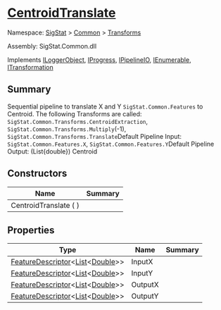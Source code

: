 # [CentroidTranslate](./CentroidTranslate.md)

Namespace: [SigStat]() > [Common]() > [Transforms]()

Assembly: SigStat.Common.dll

Implements [ILoggerObject](./../ILoggerObject.md), [IProgress](./../Helpers/IProgress.md), [IPipelineIO](./../Pipeline/IPipelineIO.md), [IEnumerable](https://docs.microsoft.com/en-us/dotnet/api/System.Collections.IEnumerable), [ITransformation](./../ITransformation.md)

## Summary
Sequential pipeline to translate X and Y `SigStat.Common.Features` to Centroid.  The following Transforms are called: `SigStat.Common.Transforms.CentroidExtraction`, `SigStat.Common.Transforms.Multiply`(-1), `SigStat.Common.Transforms.Translate`<para>Default Pipeline Input: `SigStat.Common.Features.X`, `SigStat.Common.Features.Y`</para><para>Default Pipeline Output: (List{double}) Centroid</para>

## Constructors

| Name | Summary | 
| --- | --- | 
| CentroidTranslate (  ) |  | 


## Properties

| Type | Name | Summary | 
| --- | --- | --- | 
| [FeatureDescriptor](./../FeatureDescriptor-1.md)\<[List](https://docs.microsoft.com/en-us/dotnet/api/System.Collections.Generic.List-1)\<[Double](https://docs.microsoft.com/en-us/dotnet/api/System.Double)>> | InputX |  | 
| [FeatureDescriptor](./../FeatureDescriptor-1.md)\<[List](https://docs.microsoft.com/en-us/dotnet/api/System.Collections.Generic.List-1)\<[Double](https://docs.microsoft.com/en-us/dotnet/api/System.Double)>> | InputY |  | 
| [FeatureDescriptor](./../FeatureDescriptor-1.md)\<[List](https://docs.microsoft.com/en-us/dotnet/api/System.Collections.Generic.List-1)\<[Double](https://docs.microsoft.com/en-us/dotnet/api/System.Double)>> | OutputX |  | 
| [FeatureDescriptor](./../FeatureDescriptor-1.md)\<[List](https://docs.microsoft.com/en-us/dotnet/api/System.Collections.Generic.List-1)\<[Double](https://docs.microsoft.com/en-us/dotnet/api/System.Double)>> | OutputY |  | 


